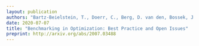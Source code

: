 ```yaml
---
layout: publication
authors: "Bartz-Beielstein, T., Doerr, C., Berg, D. van den, Bossek, J., Chandrasekaran, S., Eftimov, T., Fischbach, A., Kerschke, P., La Cava, W., Lopez-Ibanez, M., Malan, K. M., Moore, J. H., Naujoks, B., Orzechowski, P., Volz, V., Wagner, M., and Weise, T. "
date: 2020-07-07
title: "Benchmarking in Optimization: Best Practice and Open Issues"
preprint: http://arxiv.org/abs/2007.03488
---
```

